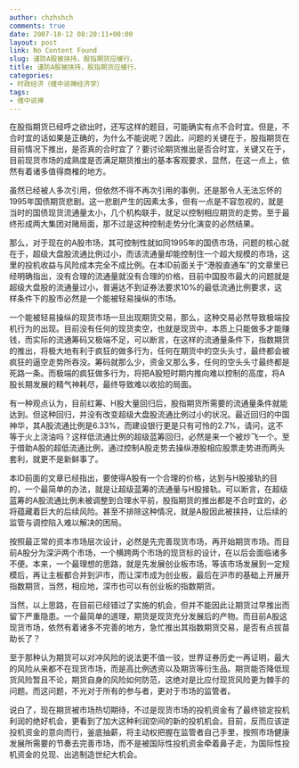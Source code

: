 ```yaml
---
author: chzhshch
comments: true
date: 2007-10-12 08:20:11+00:00
layout: post
link: No Content Found
slug: 谨防A股被挟持，股指期货应缓行。
title: 谨防A股被挟持，股指期货应缓行。
categories:
- 时政经济（缠中说禅经济学）
tags:
- 缠中说禅
---
```


			

在股指期货已经呼之欲出时，还写这样的题目，可能确实有点不合时宜。但是，不合时宜的话如果是正确的，为什么不能说呢？因此，问题的关键在于，股指期货在目前情况下推出，是否真的合时宜了？要讨论期货推出是否合时宜，关键又在于，目前现货市场的成熟度是否满足期货推出的基本客观要求，显然，在这一点上，依然有着诸多值得商榷的地方。

虽然已经被人多次引用，但依然不得不再次引用的事例，还是那令人无法忘怀的1995年国债期货悲剧。这一悲剧产生的因素太多，但有一点是不容忽视的，就是当时的国债现货流通量太小，几个机构联手，就足以控制相应期货的走势。至于最终形成两大集团对赌局面，那不过是这种控制走势分化演变的必然结果。

那么，对于现在的A股市场，其可控制性就如同1995年的国债市场，问题的核心就在于，超级大盘股流通比例过小，而该流通量却能控制住一个超大规模的市场，这里的投机收益与风险成本完全不成比例。在本ID前面关于“港股直通车”的文章里已经明确指出，没有合理的流通量就没有合理的价格，目前中国股市最大的问题就是超级大盘股的流通量过小，普遍达不到证券法要求10%的最低流通比例要求，这样条件下的股市必然是一个能被轻易操纵的市场。

一个能被轻易操纵的现货市场一旦出现期货交易，那么，这种交易必然导致极端投机行为的出现。目前没有任何的现货卖空，也就是现货中，本质上只能做多才能赚钱，而实际的流通筹码又极端不足，可以断言，在这样的流通量条件下，指数期货的推出，将极大地有利于疯狂的做多行为，任何在期货中的空头头寸，最终都会被疯狂的逼空走势所吞没。筹码就那么少，资金又那么多，任何的空头头寸最终都是死路一条。而极端的疯狂做多行为，将把A股短时期内推向难以控制的高度，将A股长期发展的精气神耗尽，最终导致难以收拾的局面。

有一种观点认为，目前红筹、H股大量回归后，股指期货所需要的流通量条件就能达到。但这种回归，并没有改变超级大盘股流通比例过小的状况。最近回归的中国神华，其A股流通比例是6.33%，而建设银行更是只有可怜的2.7%，请问，这不等于火上浇油吗？这样低流通比例的超级蓝筹回归，必然是来一个被炒飞一个。至于借助A股的超低流通比例，通过控制A股走势去操纵港股相应股票走势进而两头套利，就更不是新鲜事了。

本ID前面的文章已经指出，要使得A股有一个合理的价格，达到与H股接轨的目的，一个最简单的办法，就是让超级蓝筹的流通量与H股接轨。可以断言，在超级蓝筹的A股流通比例未被调整到合理水平前，股指期货的推出都是不合时宜的，必将蕴藏着巨大的后续风险。甚至不排除这种情况，就是A股因此被挟持，让后续的监管与调控陷入难以解决的困局。

按照最正常的资本市场层次设计，必然是先完善现货市场，再开始期货市场。而目前A股分为深沪两个市场，一个横跨两个市场的现货标的设计，在以后会面临诸多不便。本来，一个最理想的思路，就是先发展创业板市场，等该市场发展到一定规模后，再让主板都合并到沪市，而让深市成为创业板，最后在沪市的基础上开展开指数期货，当然，相应地，深市也可以有创业板的指数期货。

当然，以上思路，在目前已经错过了实施的机会，但并不能因此让期货过早推出而留下严重隐患。一个最简单的道理，期货是现货充分发展后的产物。而目前A股这现货市场，依然有着诸多不完善的地方，急忙推出其指数期货交易，是否有点拔苗助长了？

至于那种认为期货可以对冲风险的说法更不值一驳，世界证券历史一再证明，最大的风险从来都不在现货市场，而是高比例透资以及期货等衍生品。期货能否降低现货风险暂且不论，期货自身的风险如何防范，这绝对是比应付现货风险更为棘手的问题。而这问题，不光对于所有的参与者，更对于市场的监管者。

说白了，现在期货被市场热切期待，不过是现货市场的投机资金有了最终锁定投机利润的绝好机会，更看到了加大这种利润空间的新的投机机会。目前，反而应该逆投机资金的意向而行，釜底抽薪，将主动权把握在监管者自己手里，按照市场健康发展所需要的节奏去完善市场，而不是被国际性投机资金牵着鼻子走，为国际性投机资金的兑现、出逃制造世纪大机会。
